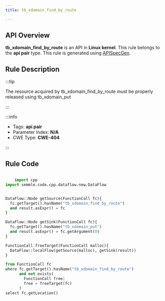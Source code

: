 ```yaml
---
title: tb_xdomain_find_by_route

---
```



## API Overview
**tb_xdomain_find_by_route** is an API in **Linux kernel**. This rule belongs to the **api pair** type. This rule is generated using [APISpecGen](../../tools/APISpecGen).
## Rule Description

:::tip

The resource acquired by tb_xdomain_find_by_route must be properly released using tb_xdomain_put

:::

:::info

- Tags: **api pair**
- Parameter Index: **N/A**
- CWE Type: **CWE-404**

:::

## Rule Code
```python

    import cpp
import semmle.code.cpp.dataflow.new.DataFlow


DataFlow::Node getSource(FunctionCall fc){
  fc.getTarget().hasName("tb_xdomain_find_by_route")
  and result.asExpr() = fc
}

DataFlow::Node getSink(FunctionCall fc){
  fc.getTarget().hasName("tb_xdomain_put")
  and result.asExpr() = fc.getArgument(0)
}

FunctionCall freeTarget(FunctionCall malloc){
  DataFlow::localFlow(getSource(malloc), getSink(result))
}

from FunctionCall fc
where fc.getTarget().hasName("tb_xdomain_find_by_route")
      and not exists(
        FunctionCall free| 
        free = freeTarget(fc)
      )
select fc.getLocation()

    
```